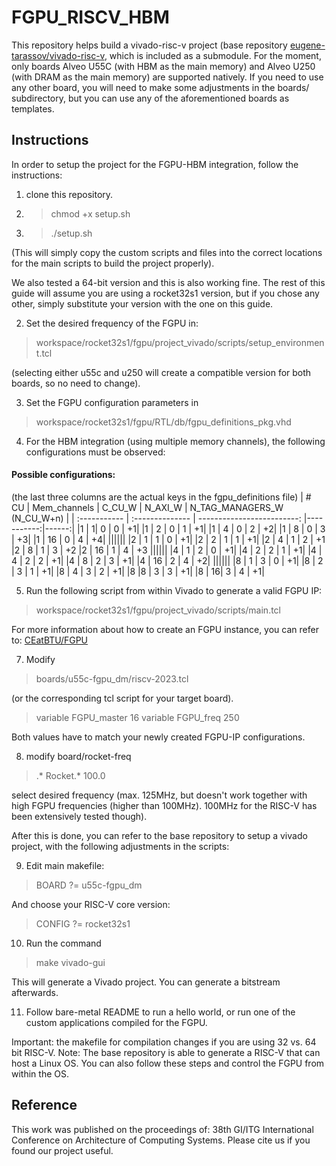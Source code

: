 # FGPU_RISCV_HBM

This repository helps build a vivado-risc-v project (base repository [eugene-tarassov/vivado-risc-v](https://github.com/eugene-tarassov/vivado-risc-v), which is included as a submodule. For the moment, only boards Alveo U55C (with HBM as the main memory) and Alveo U250 (with DRAM as the main memory) are supported natively. If you need to use any other board, you will need to make some adjustments in the boards/ subdirectory, but you can use any of the aforementioned boards as templates. 

## Instructions
In order to setup the project for the FGPU-HBM integration, follow the instructions:
1. clone this repository.
2. > chmod +x setup.sh
3. > ./setup.sh

(This will simply copy the custom scripts and files into the correct locations for the main scripts to build the project properly).

We also tested a 64-bit version and this is also working fine. The rest of this guide will assume you are using a rocket32s1 version, but if you chose any other, simply substitute your version with the one on this guide.

2. Set the desired frequency of the FGPU in: 
>workspace/rocket32s1/fgpu/project_vivado/scripts/setup_environment.tcl

(selecting either u55c and u250 will create a compatible version for both boards, so no need to change). 

3. Set the FGPU configuration parameters in 
> workspace/rocket32s1/fgpu/RTL/db/fgpu_definitions_pkg.vhd

4. For the HBM integration (using multiple memory channels), the following configurations must be observed:


#### Possible configurations:
(the last three columns are the actual keys in the fgpu_definitions file)
|  # CU         | Mem_channels | C_CU_W | N_AXI_W | N_TAG_MANAGERS_W (N_CU_W+n)                   |
| :----------- | :-------------- | -------------------------: |-----------:|------:|
|1 |       1|                   0 |          0   |        +1|
|1   |    2          |         0         |  1         |  +1|
|1   |    4      |             0    |       2    |       +2|
|1    |   8        |           0       |    3    |       +3|
|1    |   16    |             0       |    4      |     +4|
||||||
|2    |   1       |            1   |        0    |       +1|
|2    |   2            |       1      |     1       |    +1|
|2   |    4       |            1   |        2     |      +1
|2   |    8       |            1   |        3     |      +2
|2   |    16       |           1    |       4    |       +3
||||||
|4    |   1         |          2    |       0   |        +1|
|4    |   2       |            2      |     1     |      +1|
|4    |   4        |           2     |      2     |      +1|
|4   |    8         |          2    |       3     |      +1|
|4  |     16         |         2   |        4      |     +2|
||||||
|8    |   1    |               3    |       0 |          +1|
|8     |  2    |               3     |      1  |         +1|
|8      | 4   |                3      |     2   |        +1|
|8       |8  |                 3       |    3    |       +1|
|8     |  16|                  3        |   4     |      +1|


5. Run the following script from within Vivado to generate a valid FGPU IP:
> workspace/rocket32s1/fgpu/project_vivado/scripts/main.tcl

For more information about how to create an FGPU instance, you can refer to: [CEatBTU/FGPU](https://github.com/CEatBTU/FGPU.git)

7. Modify 
> boards/u55c-fgpu_dm/riscv-2023.tcl 

(or the corresponding tcl script for your target board).

> variable FGPU_master 16
> variable FGPU_freq 250

Both values have to match your newly created FGPU-IP configurations.

8. modify board/rocket-freq 

> .*            Rocket.*          100.0 

select desired frequency (max. 125MHz, but doesn't work together with high FGPU frequencies (higher than 100MHz). 100MHz for the RISC-V has been extensively tested though).

After this is done, you can refer to the base repository to setup a vivado project, with the following adjustments in the scripts:

9. Edit main makefile:

>BOARD ?= u55c-fgpu_dm

And choose your RISC-V core version:
> CONFIG ?= rocket32s1

10. Run the command 
> make vivado-gui 

This will generate a Vivado project. You can generate a bitstream afterwards.

11. Follow bare-metal README to run a hello world, or run one of the custom applications compiled for the FGPU.

Important: the makefile for compilation changes if you are using 32 vs. 64 bit RISC-V.
Note: The base repository is able to generate a RISC-V that can host a Linux OS. You can also follow these steps and control the FGPU from within the OS.

## Reference
This work was published on the proceedings of: 38th GI/ITG International Conference on Architecture of Computing Systems.
Please cite us if you found our project useful.





